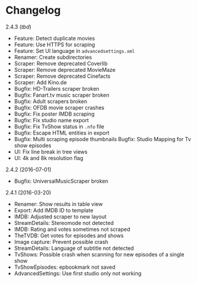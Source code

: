 # Changelog

2.4.3 (*tbd*)

 - Feature: Detect duplicate movies
 - Feature: Use HTTPS for scraping
 - Feature: Set UI language in `advancedsettings.xml`
 - Renamer: Create subdirectories
 - Scraper: Remove deprecated Coverlib
 - Scraper: Remove deprecated MovieMaze
 - Scraper: Remove deprecated Cinefacts
 - Scraper: Add Kino.de
 - Bugfix: HD-Trailers scraper broken
 - Bugfix: Fanart.tv music scraper broken
 - Bugfix: Adult scrapers broken
 - Bugfix: OFDB movie scraper crashes
 - Bugfix: Fix poster IMDB scraping
 - Bugfix: Fix studio name export
 - Bugfix: Fix TvShow status in `.nfo` file
 - Bugfix: Escape HTML entities in export
 - Bugfix: Multi scraping episode thumbnails
   Bugfix: Studio Mapping for Tv show episodes
 - UI: Fix line break in tree views
 - UI: 4k and 8k resolution flag

2.4.2 (2016-07-01)

 - Bugfix: UniversalMusicScraper broken

2.4.1 (2016-03-20)

 - Renamer: Show results in table view
 - Export: Add IMDB ID to template
 - IMDB: Adjusted scraper to new layout
 - StreamDetails: Stereomode not detected
 - IMDB: Rating and votes sometimes not scraped
 - TheTVDB: Get votes for episodes and shows
 - Image capture: Prevent possible crash
 - StreamDetails: Language of subtitle not detected
 - TvShows: Possible crash when scanning for new episodes of a single show
 - TvShowEpisodes: epbookmark not saved
 - AdvancedSettings: Use first studio only not working
